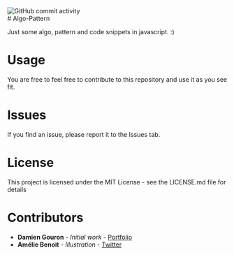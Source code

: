 <div>
  <img alt="GitHub commit activity" src="https://img.shields.io/github/commit-activity/m/DGouron/Algo-Pattern?style=flat-square">
</div>
# Algo-Pattern

Just some algo, pattern and code snippets in javascript. :)

# Usage

You are free to feel free to contribute to this repository and use it as you see fit.

# Issues

If you find an issue, please report it to the Issues tab.

# License

This project is licensed under the MIT License - see the LICENSE.md file for details

# Contributors

- **Damien Gouron** - _Initial work_ - [Portfolio](https://dgouron.fr/)
- **Amélie Benoit** - _Illustration_ - [Twitter](https://twitter.com/AmelieBenoit33/)
